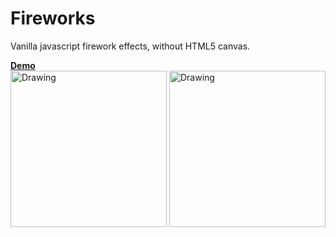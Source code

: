 # **Fireworks**  

 Vanilla javascript firework effects, without HTML5 canvas.
 
[**Demo**](http://codepen.io/Yumichen/pen/LWwQEa)  
<img src="https://s6.postimg.org/smnqkqgld/017.jpg" alt="Drawing" width="250px"/>
<img src="https://s6.postimg.org/hr0y34l1d/018.jpg" alt="Drawing" width="250px"/>
